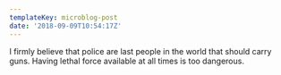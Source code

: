 ```yaml
---
templateKey: microblog-post
date: '2018-09-09T10:54:17Z'
---
```


I firmly believe that police are last people in the world that should carry guns. Having lethal force available at all times is too dangerous.

